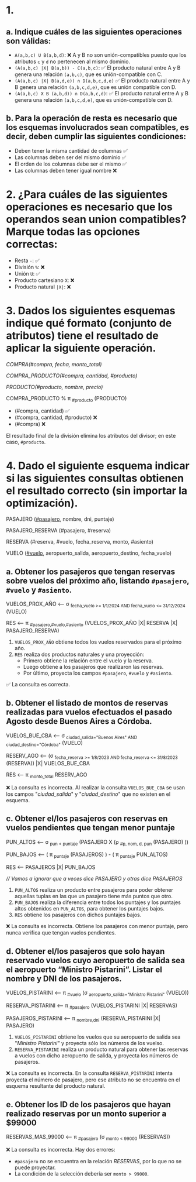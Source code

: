 # 1.

## a. Indique cuáles de las siguientes operaciones son válidas:
* `A(a,b,c) U B(a,b,d)`: ❌ A y B no son unión-compatibles puesto que los atributos `c` y `d` no pertenecen al mismo dominio.
* `(A(a,b,c) |X| B(a,b)) - C(a,b,c)`: ✅ El producto natural entre A y B genera una relación `(a,b,c)`, que es unión-compatible con C.
* `(A(a,b,c) |X| B(a,d,e)) ∩ D(a,b,c,d,e)` ✅ El producto natural entre A y B genera una relación `(a,b,c,d,e)`, que es unión compatible con D.
* `(A(a,b,c) X B (a,b,d)) ∩ D(a,b,c,d)`: ✅ El producto natural entre A y B genera una relación `(a,b,c,d,e)`, que es unión-compatible con D.

## b. Para la operación de resta es necesario que los esquemas involucrados sean compatibles, es decir, deben cumplir las siguientes condiciones:
* Deben tener la misma cantidad de columnas ✅
* Las columnas deben ser del mismo dominio ✅
* El orden de los columnas debe ser el mismo ✅
* Las columnas deben tener igual nombre ❌

# 2. ¿Para cuáles de las siguientes operaciones es necesario que los operandos sean union compatibles? Marque todas las opciones correctas:
* Resta `-`: ✅
* División `%`: ❌
* Unión `U`: ✅
* Producto cartesiano `X`: ❌
* Producto natural `|X|`: ❌

# 3. Dados los siguientes esquemas indique qué formato (conjunto de atributos) tiene el resultado de aplicar la siguiente operación.

*COMPRA(#compra, fecha, monto_total)*

*COMPRA_PRODUCTO(#compra, cantidad, #producto)*

*PRODUCTO(#producto, nombre, precio)*


COMPRA_PRODUCTO % π <sub>#producto</sub> (PRODUCTO)

* (#compra, cantidad) ✅
* (#compra, cantidad, #producto) ❌
* (#compra) ❌

El resultado final de la división elimina los atributos del divisor; en este caso, `#producto`.

# 4. Dado el siguiente esquema indicar si las siguientes consultas obtienen el resultado correcto (sin importar la optimización).

PASAJERO (<ins>#pasajero</ins>, nombre, dni, puntaje)

PASAJERO_RESERVA (</ins>#pasajero, #reserva</ins>)

RESERVA (</ins>#reserva</ins>, #vuelo, fecha_reserva, monto, #asiento)

VUELO (<ins>#vuelo</ins>, aeropuerto_salida, aeropuerto_destino, fecha_vuelo)

## a. Obtener los pasajeros que tengan reservas sobre vuelos del próximo año, listando `#pasajero`, `#vuelo` y `#asiento`.

VUELOS_PROX_AÑO <— σ <sub>fecha_vuelo >= 1/1/2024 AND fecha_vuelo <= 31/12/2024</sub> (VUELO)

RES <— π <sub>#pasajero,#vuelo,#asiento</sub> (VUELOS_PROX_AÑO |X| RESERVA |X| PASAJERO_RESERVA)

1. `VUELOS_PROX_AÑO` obtiene todos los vuelos reservados para el próximo año.
2. `RES` realiza dos productos naturales y una proyección:
    * Primero obtiene la relación entre el vuelo y la reserva.
    * Luego obtiene a los pasajeros que realizaron las reservas.
    * Por último, proyecta los campos `#pasajero`, `#vuelo` y `#asiento`.

✅ La consulta es correcta.

## b. Obtener el listado de montos de reservas realizadas para vuelos efectuados el pasado Agosto desde Buenos Aires a Córdoba.

VUELOS_BUE_CBA <— σ <sub>ciudad_salida="Buenos Aires" AND ciudad_destino="Córdoba"</sub> (VUELO)

RESERV_AGO <— (σ <sub>fecha_reserva >= 1/8/2023 AND fecha_reserva <= 31/8/2023</sub> (RESERVA)) |X| VUELOS_BUE_CBA

RES <— π <sub>monto_total</sub> RESERV_AGO

❌ La consulta es incorrecta. Al realizar la consulta `VUELOS_BUE_CBA` se usan los campos "*ciudad_salida*" y "*ciudad_destino*" que no existen en el esquema.

## c. Obtener el/los pasajeros con reservas en vuelos pendientes que tengan menor puntaje

PUN_ALTOS <— σ <sub>pun < puntaje</sub> (PASAJERO X (ρ <sub>#p, nom, d, pun</sub> (PASAJERO) ))

PUN_BAJOS <— ( π <sub>puntaje</sub> (PASAJEROS) ) - ( π <sub>puntaje</sub> PUN_ALTOS)

RES <— PASAJEROS |X| PUN_BAJOS

*// Vamos a ignorar que a veces dice PASAJERO y otras dice PASAJEROS*

1. `PUN_ALTOS` realiza un producto entre pasajeros para poder obtener aquellas tuplas en las que un pasajero tiene más puntos que otro.
2. `PUN_BAJOS` realiza la diferencia entre todos los puntajes y los puntajes altos obtenidos en `PUN_ALTOS`, para obtener los puntajes bajos.
3. `RES` obtiene los pasajeros con dichos puntajes bajos.

❌ La consulta es incorrecta. Obtiene los pasajeros con menor puntaje, pero nunca verifica que tengan vuelos pendientes.

## d.  Obtener el/los pasajeros que solo hayan reservado vuelos cuyo aeropuerto de salida sea el aeropuerto “Ministro Pistarini”. Listar el nombre y DNI de los pasajeros.

VUELOS_PISTARINI <— π <sub>#vuelo</sub> (σ <sub>aeropuerto_salida="Ministro Pistarini"</sub> (VUELO))

RESERVA_PISTARINI <— π <sub>#pasajero</sub> (VUELOS_PISTARINI |X| RESERVAS)

PASAJEROS_PISTARINI <— π <sub>nombre,dni</sub> (RESERVA_PISTARINI |X| PASAJERO)

1. `VUELOS_PISTARINI` obtiene los vuelos que su aeropuerto de salida sea "*Ministro Pistarini"* y proyecta sólo los números de los vuelso.
2. `RESERVA_PISTARINI` realiza un producto natural para obtener las reservas a vuelos con dicho aeropuerto de salida, y proyecta los números de pasajeros.

❌ La consulta es incorrecta. En la consulta `RESERVA_PISTARINI` intenta proyecta el número de pasajero, pero ese atributo no se encuentra en el esquema resultante del producto natural.

## e. Obtener los ID de los pasajeros que hayan realizado reservas por un monto superior a $99000

RESERVAS_MAS_99000 <— π <sub>#pasajero</sub> (σ <sub>monto < 99000</sub> (RESERVAS))

❌ La consulta es incorrecta. Hay dos errores:
* `#pasajero` no se encuentra en la relación *RESERVAS*, por lo que no se puede proyectar.
* La condición de la selección debería ser `monto > 99000`.